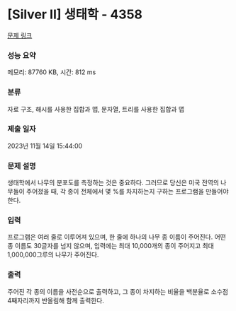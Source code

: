 # [Silver II] 생태학 - 4358 

[문제 링크](https://www.acmicpc.net/problem/4358) 

### 성능 요약

메모리: 87760 KB, 시간: 812 ms

### 분류

자료 구조, 해시를 사용한 집합과 맵, 문자열, 트리를 사용한 집합과 맵

### 제출 일자

2023년 11월 14일 15:44:00

### 문제 설명

<p>생태학에서 나무의 분포도를 측정하는 것은 중요하다. 그러므로 당신은 미국 전역의 나무들이 주어졌을 때, 각 종이 전체에서 몇 %를 차지하는지 구하는 프로그램을 만들어야 한다.</p>

### 입력 

 <p>프로그램은 여러 줄로 이루어져 있으며, 한 줄에 하나의 나무 종 이름이 주어진다. 어떤 종 이름도 30글자를 넘지 않으며, 입력에는 최대 10,000개의 종이 주어지고 최대 1,000,000그루의 나무가 주어진다.</p>

### 출력 

 <p>주어진 각 종의 이름을 사전순으로 출력하고, 그 종이 차지하는 비율을 백분율로 소수점 4째자리까지 반올림해 함께 출력한다.</p>

